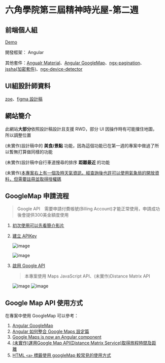 # 六角學院第三屆精神時光屋-第二週
## 前端個人組

[Demo](https://qazs10015.github.io/f2e-week2/#/bikeStation)

開發框架： Angular

 其他套件：[Angualr Material](https://material.angular.io/)、[Angular GoogleMap](https://github.com/angular/components/tree/master/src/google-maps)、[ngx-pagination](https://www.npmjs.com/package/ngx-pagination)、[jssha(加密套件)](https://github.com/Caligatio/jsSHA)、[ngx-device-detector](https://github.com/KoderLabs/ngx-device-detector#readme)

## UI組設計師資料

[zoe](https://2021.thef2e.com/users/6296432819610583695?week=2&type=1)、[figma 設計稿](https://www.figma.com/file/zmcW9WenYEJubgYIY4Usqo/Week2---%E8%87%AA%E8%A1%8C%E8%BB%8A%E9%81%93%E5%9C%B0%E5%9C%96%E8%B3%87%E8%A8%8A%E6%95%B4%E5%90%88%E7%B6%B2?node-id=13%3A27)

## 網站簡介
此網站**大部分**依照設計稿設計且支援 RWD，部分 UI 因操作時有可能擋住地圖，所以調整位置

(未實作)設計稿中的 **美食/景點** 功能，因為這個功能已在第一週的專案中做過了所以暫無打算做同樣的功能

(未實作)設計稿中自行車道搜尋的排序 **距離最近** 的功能

(未實作)[本專案右上有一個及時天氣資訊，經查詢後也許可以使用氣象局的開放資料，但需要註冊並取得授權碼](https://opendata.cwb.gov.tw/dataset/climate/C-B0024-001)

## GoogleMap 申請流程
> Google API　需要申請付費帳號(Billing Account)才能正常使用，申請成功後會提供300美金額度使用

1. [初次使用可以先看簡介影片](https://youtu.be/2_HZObVbe-g)
1. [建立 APIKey](https://developers.google.com/maps/documentation/javascript/get-api-key)

      ![image](https://user-images.githubusercontent.com/30744341/142014788-7946666a-8cac-4a6d-bd8e-2293b04ad337.png)
        
      ![image](https://user-images.githubusercontent.com/30744341/142015006-b5d26232-2e88-46ca-b21b-ae2d998a3ca4.png)
1. [啟用 Google API](https://console.cloud.google.com/apis/library)
    > 本專案使用 Maps JavaScript API、(未實作)Distance Matrix API

      ![image](https://user-images.githubusercontent.com/30744341/142015958-18657167-a882-4e7f-b75b-b76399a20d04.png)
      ![image](https://user-images.githubusercontent.com/30744341/142748796-44c89955-15dd-4a24-a7b4-cd0b22b7742f.png)

## Google Map API 使用方式
  
在專案中使用 GoogleMap 可以參考：

1. [Angular GoogleMap](https://github.com/angular/components/tree/master/src/google-maps)
1. [Angular 如何整合 Google Maps 設定篇](https://medium.com/jason-read-code/angular-%E5%A6%82%E4%BD%95%E6%95%B4%E5%90%88-google-maps-%E8%A8%AD%E5%AE%9A%E7%AF%87-1a83290ef71b)
1. [Google Maps is now an Angular component](https://timdeschryver.dev/blog/google-maps-as-an-angular-component)
1. [(未實作)運用Google Map API(Distance Matrix Service)取得旅程時間及距離](https://icelandcheng.medium.com/%E9%81%8B%E7%94%A8google-map-api-distance-matrix-service-%E5%8F%96%E5%BE%97%E6%97%85%E7%A8%8B%E6%99%82%E9%96%93%E5%8F%8A%E8%B7%9D%E9%9B%A2-4e7c9b929e9e)
1. [HTML `<a>` 標籤使用 googleMap 較常見的使用方式](https://gearside.com/easily-link-to-locations-and-directions-using-the-new-google-maps/)



